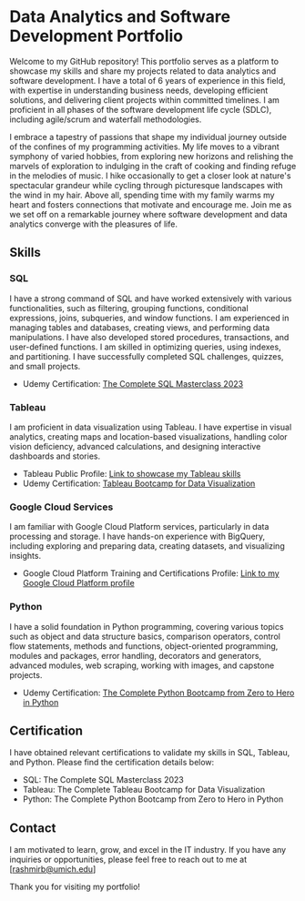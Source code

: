 # Data Analytics and Software Development Portfolio

Welcome to my GitHub repository! This portfolio serves as a platform to showcase my skills and share my projects related to data analytics and software development. I have a total of 6 years of experience in this field, with expertise in understanding business needs, developing efficient solutions, and delivering client projects within committed timelines. I am proficient in all phases of the software development life cycle (SDLC), including agile/scrum and waterfall methodologies.

I embrace a tapestry of passions that shape my individual journey outside of the confines of my programming activities. My life moves to a vibrant symphony of varied hobbies, from exploring new horizons and relishing the marvels of exploration to indulging in the craft of cooking and finding refuge in the melodies of music. I hike occasionally to get a closer look at nature's spectacular grandeur while cycling through picturesque landscapes with the wind in my hair. Above all, spending time with my family warms my heart and fosters connections that motivate and encourage me. Join me as we set off on a remarkable journey where software development and data analytics converge with the pleasures of life.

## Skills

### SQL
I have a strong command of SQL and have worked extensively with various functionalities, such as filtering, grouping functions, conditional expressions, joins, subqueries, and window functions. I am experienced in managing tables and databases, creating views, and performing data manipulations. I have also developed stored procedures, transactions, and user-defined functions. I am skilled in optimizing queries, using indexes, and partitioning. I have successfully completed SQL challenges, quizzes, and small projects.

- Udemy Certification: [The Complete SQL Masterclass 2023](https://github.com/bhutadarashmi/Data-Analyst-Portfolio/blob/main/certifications/SQL.pdf)

### Tableau
I am proficient in data visualization using Tableau. I have expertise in visual analytics, creating maps and location-based visualizations, handling color vision deficiency, advanced calculations, and designing interactive dashboards and stories.

- Tableau Public Profile: [Link to showcase my Tableau skills](https://public.tableau.com/app/profile/rashmi.bhutada)
- Udemy Certification: [Tableau Bootcamp for Data Visualization](https://github.com/bhutadarashmi/Data-Analyst-Portfolio/blob/main/certifications/Tableau.pdf)

### Google Cloud Services
I am familiar with Google Cloud Platform services, particularly in data processing and storage. I have hands-on experience with BigQuery, including exploring and preparing data, creating datasets, and visualizing insights.

- Google Cloud Platform Training and Certifications Profile: [Link to my Google Cloud Platform profile](https://partner.cloudskillsboost.google/public_profiles/a1edd24f-41b1-43ba-8cd5-8fb83897a739)

### Python
I have a solid foundation in Python programming, covering various topics such as object and data structure basics, comparison operators, control flow statements, methods and functions, object-oriented programming, modules and packages, error handling, decorators and generators, advanced modules, web scraping, working with images, and capstone projects.

- Udemy Certification: [The Complete Python Bootcamp from Zero to Hero in Python](https://github.com/bhutadarashmi/Data-Analyst-Portfolio/blob/main/certifications/Python.pdf)

## Certification
I have obtained relevant certifications to validate my skills in SQL, Tableau, and Python. Please find the certification details below:

- SQL: The Complete SQL Masterclass 2023
- Tableau: The Complete Tableau Bootcamp for Data Visualization
- Python: The Complete Python Bootcamp from Zero to Hero in Python

## Contact
I am motivated to learn, grow, and excel in the IT industry. If you have any inquiries or opportunities, please feel free to reach out to me at [rashmirb@umich.edu]

Thank you for visiting my portfolio!
